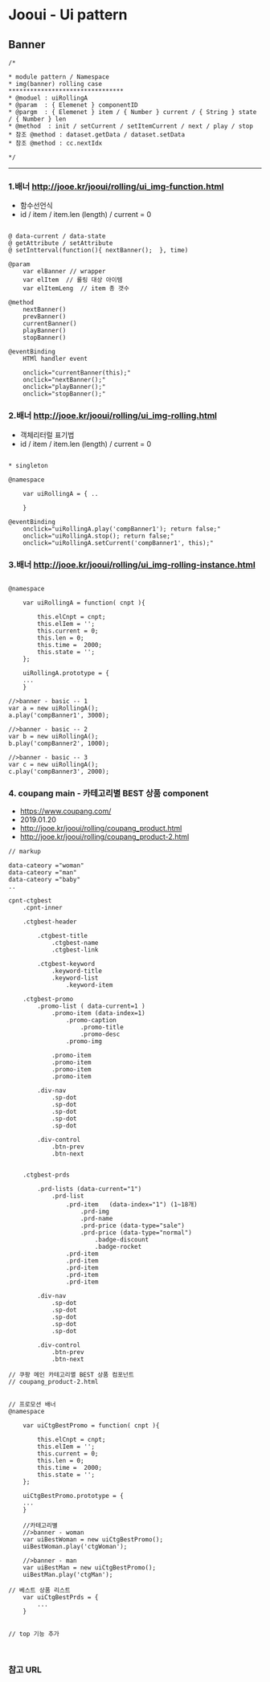 # Jooui -  Ui pattern 


## Banner 

```
/*

* module pattern / Namespace 
* img(banner) rolling case 
********************************
* @moduel : uiRollingA
* @param  : { Elemenet } componentID 
* @pargm  : { Elemenet } item / { Number } current / { String } state / { Number } len 
* @method  : init / setCurrent / setItemCurrent / next / play / stop
* 참조 @method : dataset.getData / dataset.setData
* 참조 @method : cc.nextIdx 

*/

```

------------------------------------------------------------
### 1.배너  <http://jooe.kr/jooui/rolling/ui_img-function.html>

* 함수선언식  
* id / item / item.len (length) / current = 0 


```
	
@ data-current / data-state
@ getAttribute / setAttribute 
@ setIntterval(function(){ nextBanner();  }, time)

@param 
	var elBanner // wrapper 
	var elItem  // 롤링 대상 아이템 
	var elItemLeng  // item 총 갯수 	

@method
	nextBanner()
	prevBanner()
	currentBanner()
	playBanner()
	stopBanner()

@eventBinding 
	HTMl handler event 

	onclick="currentBanner(this);"
	onclick="nextBanner();"
	onclick="playBanner();"
	onclick="stopBanner();"

```
### 2.배너  <http://jooe.kr/jooui/rolling/ui_img-rolling.html>

* 객체리터럴 표기법  
* id / item / item.len (length) / current = 0 

```

* singleton 

@namespace

	var uiRollingA = { ..

	}

@eventBinding 
	onclick="uiRollingA.play('compBanner1'); return false;"
	onclick="uiRollingA.stop(); return false;"
	onclick="uiRollingA.setCurrent('compBanner1', this);"

```

### 3.배너   <http://jooe.kr/jooui/rolling/ui_img-rolling-instance.html>

```

@namespace

	var uiRollingA = function( cnpt ){

		this.elCnpt = cnpt;
		this.elIem = '';
		this.current = 0;
		this.len = 0;
		this.time =  2000;
		this.state = '';
	};

	uiRollingA.prototype = {
	...
	}

//>banner - basic -- 1
var a = new uiRollingA();
a.play('compBanner1', 3000);

//>banner - basic -- 2
var b = new uiRollingA();
b.play('compBanner2', 1000);

//>banner - basic -- 3
var c = new uiRollingA();
c.play('compBanner3', 2000);
```

### 4. coupang main  - 카테고리별  BEST 상품 component 

- <https://www.coupang.com/>
- 2019.01.20
- <http://jooe.kr/jooui/rolling/coupang_product.html>
- <http://jooe.kr/jooui/rolling/coupang_product-2.html>

```
// markup  

data-cateory ="woman"
data-cateory ="man"
data-cateory ="baby"
..

cpnt-ctgbest
	.cpnt-inner

	.ctgbest-header
		
		.ctgbest-title
			.ctgbest-name
			.ctgbest-link

		.ctgbest-keyword
			.keyword-title
			.keyword-list
				.keyword-item
	
	.ctgbest-promo
		.promo-list ( data-current=1 )
			.promo-item (data-index=1)
				.promo-caption
					.promo-title
					.promo-desc
				.promo-img
				
			.promo-item
			.promo-item
			.promo-item
			.promo-item

		.div-nav
			.sp-dot
			.sp-dot
			.sp-dot
			.sp-dot
			.sp-dot

		.div-control
			.btn-prev
			.btn-next	


	.ctgbest-prds 
		
		.prd-lists (data-current="1")
			.prd-list
				.prd-item   (data-index="1") (1~18개)
					.prd-img
					.prd-name
					.prd-price (data-type="sale")
					.prd-price (data-type="normal")
						.badge-discount
						.badge-rocket
				.prd-item 
				.prd-item 
				.prd-item 
				.prd-item 		
				.prd-item 

		.div-nav
			.sp-dot
			.sp-dot
			.sp-dot
			.sp-dot
			.sp-dot

		.div-control
			.btn-prev
			.btn-next

// 쿠팡 메인 카테고리멸 BEST 상품 컴포넌트 
// coupang_product-2.html


// 프로모션 배너 
@namespace

	var uiCtgBestPromo = function( cnpt ){

		this.elCnpt = cnpt;
		this.elIem = '';
		this.current = 0;
		this.len = 0;
		this.time =  2000;
		this.state = '';
	};

	uiCtgBestPromo.prototype = {
	...
	}
	
	//카테고리별 
	//>banner - woman
	var uiBestWoman = new uiCtgBestPromo();
	uiBestWoman.play('ctgWoman');

	//>banner - man
	var uiBestMan = new uiCtgBestPromo();
	uiBestMan.play('ctgMan');

// 베스트 상품 리스트 
	var uiCtgBestPrds = {
		...
	}


// top 기능 추가 



```

### 참고 URL 



